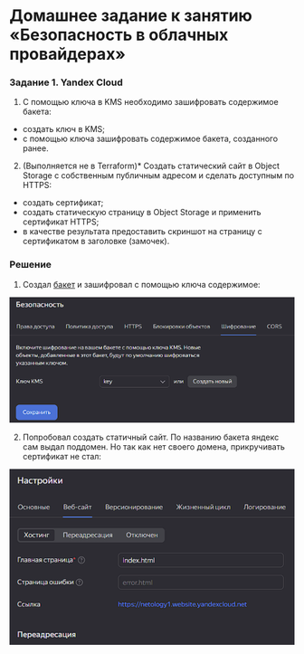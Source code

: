 # Домашнее задание к занятию «Безопасность в облачных провайдерах»

### Задание 1. Yandex Cloud
  1. С помощью ключа в KMS необходимо зашифровать содержимое бакета:
   - создать ключ в KMS;
   - с помощью ключа зашифровать содержимое бакета, созданного ранее.
  2. (Выполняется не в Terraform)* Создать статический сайт в Object Storage c собственным публичным адресом и сделать доступным по HTTPS:
   - создать сертификат;
   - создать статическую страницу в Object Storage и применить сертификат HTTPS;
   - в качестве результата предоставить скриншот на страницу с сертификатом в заголовке (замочек).

### Решение

  1. Cоздал [бакет](https://github.com/gemeral68/devops_netology/blob/main/cloud-homeworks/14-03-cloud-security/src/bucket.tf) и зашифровал с помощью ключа содержимое:

  ![Image alt](https://github.com/gemeral68/devops_netology/blob/main/cloud-homeworks/14-03-cloud-security/img/1.png)

  2. Попробовал создать статичный сайт. По названию бакета яндекс сам выдал поддомен. Но так как нет своего домена, прикручивать сертификат не стал:

  ![Image alt](https://github.com/gemeral68/devops_netology/blob/main/cloud-homeworks/14-03-cloud-security/img/2.png)